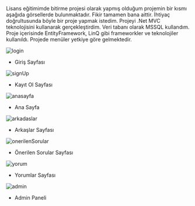 Lisans eğitimimde bitirme projesi olarak yapmış olduğum projemin bir kısmı aşağıda görsellerde bulunmaktadır. Fikir tamamen bana aittir. 
İhtiyaç doğrultusunda böyle bir proje yapmak istedim. Projeyi .Net MVC teknolojisini kullanarak gerçekleştirdim. Veri tabanı olarak MSSQL kullandım. 
Proje içerisinde EntityFramework, LinQ gibi frameworkler ve teknolojiler kullanıldı. Projede menüler yetkiye göre gelmektedir.

![login](https://user-images.githubusercontent.com/79850576/188148704-16e5cb9a-03d5-418a-a93c-409c17cc26be.png)
- Giriş Sayfası


![signUp](https://user-images.githubusercontent.com/79850576/188148747-b3342340-5615-44c7-8fe5-a3537e5d2afb.png)
- Kayıt Ol Sayfası


![anasayfa](https://user-images.githubusercontent.com/79850576/188149040-f2b3fb98-bed1-43ce-b5dc-6def4771b824.png)
- Ana Sayfa


![arkadaslar](https://user-images.githubusercontent.com/79850576/188149068-739449eb-4713-4c26-94ca-8d502a5117ea.png)
- Arkaşlar Sayfası


![onerilenSorular](https://user-images.githubusercontent.com/79850576/188149098-0a1aba1c-be90-404e-bbfc-8bd962275e54.png)
- Önerilen Sorular Sayfası


![yorum](https://user-images.githubusercontent.com/79850576/188149126-692dd529-6dc5-4b0d-a44d-568df70b9110.png)
- Yorumlar Sayfası


![admin](https://user-images.githubusercontent.com/79850576/188149188-1b458937-164e-4af1-b429-5a4fb67c4333.png)
- Admin Paneli
